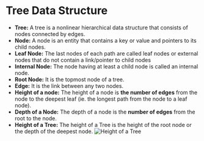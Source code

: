 
# Tree Data Structure

- **Tree:** A tree is a nonlinear hierarchical data structure that consists of nodes connected by edges.
- **Node:** A node is an entity that contains a key or value and pointers to its child nodes.
- **Leaf Node:** The last nodes of each path are called leaf nodes or external nodes that do not contain a link/pointer to child nodes
- **Internal Node:** The node having at least a child node is called an internal node.
- **Root Node:** It is the topmost node of a tree.
- **Edge:** It is the link between any two nodes.
- **Height of a node:**  The height of a node is **the number of edges** from the node to the deepest leaf (ie. the longest path from the node to a leaf node).
- **Depth of a Node:** The depth of a node is the **number of edges** from the root to the node.
- **Height of a Tree:** The height of a Tree is the height of the root node or the depth of the deepest node.
![Height of a Tree](https://cdn.programiz.com/sites/tutorial2program/files/height-depth_1.png)

